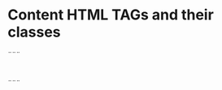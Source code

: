 # Content HTML TAGs and their classes

¨¨¨
<h1 class="content-title-primary"></h1>
<h1 class="content-title-secondary"></h1>
<div class="content-text"></div>
<p class="content-text-emphasized"></p>
<p class="content-text-trivial"></p>
<p class="content-text-quote"></p>
<p class="content-text-warning"></p>
<a class="content-link"></a>
<a class="content-fragment"></a>
¨¨¨

